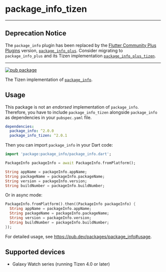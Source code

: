 # package_info_tizen

---

## Deprecation Notice

The `package_info` plugin has been replaced by the [Flutter Community Plus Plugins](https://plus.fluttercommunity.dev) version, [`package_info_plus`](https://pub.dev/packages/package_info_plus). Consider migrating to `package_info_plus` and its Tizen implementation [`package_info_plus_tizen`](https://pub.dev/packages/package_info_plus_tizen).

---

[![pub package](https://img.shields.io/pub/v/package_info_tizen.svg)](https://pub.dev/packages/package_info_tizen)

The Tizen implementation of [`package_info`](https://pub.dev/packages/package_info).

## Usage

This package is not an _endorsed_ implementation of `package_info`. Therefore, you have to include `package_info_tizen` alongside `package_info` as dependencies in your `pubspec.yaml` file.

```yaml
dependencies:
  package_info: ^2.0.0
  package_info_tizen: ^2.0.1
```

Then you can import `package_info` in your Dart code:

```dart
import 'package:package_info/package_info.dart';

PackageInfo packageInfo = await PackageInfo.fromPlatform();

String appName = packageInfo.appName;
String packageName = packageInfo.packageName;
String version = packageInfo.version;
String buildNumber = packageInfo.buildNumber;
```

Or in async mode:

```dart
PackageInfo.fromPlatform().then((PackageInfo packageInfo) {
  String appName = packageInfo.appName;
  String packageName = packageInfo.packageName;
  String version = packageInfo.version;
  String buildNumber = packageInfo.buildNumber;
});
```

For detailed usage, see https://pub.dev/packages/package_info#usage.

## Supported devices

- Galaxy Watch series (running Tizen 4.0 or later)
